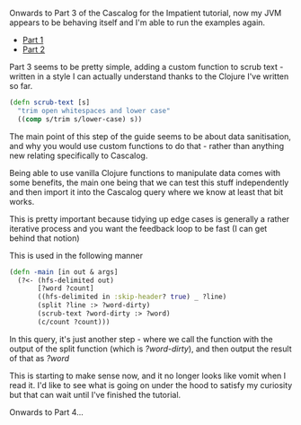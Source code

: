 Onwards to Part 3 of the Cascalog for the Impatient tutorial, now my JVM appears to be behaving itself and I'm able to run the examples again.

- [Part 1](/entries/impatiently-learning-cascalog---part-1.html)
- [Part 2](/entries/impatiently-learning-cascalog---part-2.html)

Part 3 seems to be pretty simple, adding a custom function to scrub text - written in a style I can actually understand thanks to the Clojure I've written so far.

```clojure
(defn scrub-text [s]
  "trim open whitespaces and lower case"
  ((comp s/trim s/lower-case) s))
```

The main point of this step of the guide seems to be about data sanitisation, and why you would use custom functions to do that - rather than anything new relating specifically to Cascalog.

Being able to use vanilla Clojure functions to manipulate data comes with some benefits, the main one being that we can test this stuff independently and then import it into the Cascalog query where we know at least that bit works. 

This is pretty important because tidying up edge cases is generally a rather iterative process and you want the feedback loop to be fast (I can get behind that notion)

This is used in the following manner

```clojure
(defn -main [in out & args]
  (?<- (hfs-delimited out)
       [?word ?count]
       ((hfs-delimited in :skip-header? true) _ ?line)
       (split ?line :> ?word-dirty)
       (scrub-text ?word-dirty :> ?word)
       (c/count ?count)))
```

In this query, it's just another step - where we call the function with the output of the split function (which is *?word-dirty*), and then output the result of that as *?word*

This is starting to make sense now, and it no longer looks like vomit when I read it. I'd like to see what is going on under the hood to satisfy my curiosity but that can wait until I've finished the tutorial.

Onwards to Part 4...
